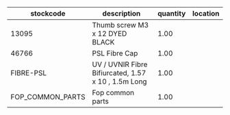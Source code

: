 |stockcode|description|quantity|location|
|---------|-----------|--------|--------|
|13095|Thumb screw M3 x 12 DYED BLACK|1.00||
|46766|PSL Fibre Cap|1.00||
|FIBRE-PSL|UV / UVNIR Fibre Bifiurcated, 1.57 x 10 , 1.5m Long|1.00||
|FOP_COMMON_PARTS|Fop common parts|1.00||
